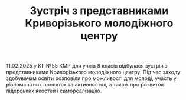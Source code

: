 ﻿---
title: Зустріч з представниками Криворізького молодіжного центру
---

11.02.2025 у КГ №55 КМР для учнів 8 класів відбулася зустріч з представниками Криворізького молодіжного центру. Під час заходу здобувачам освіти розповіли про можливості для молоді, участь у різноманітних проєктах та активностях, а також про розвиток лідерських якостей і самореалізацію.

<slideshow />
